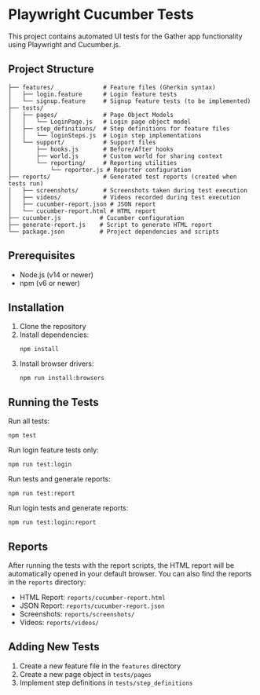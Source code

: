 # Playwright Cucumber Tests

This project contains automated UI tests for the Gather app functionality using Playwright and Cucumber.js.

## Project Structure

```
├── features/              # Feature files (Gherkin syntax)
│   ├── login.feature      # Login feature tests
│   └── signup.feature     # Signup feature tests (to be implemented)
├── tests/
│   ├── pages/             # Page Object Models
│   │   └── LoginPage.js   # Login page object model
│   ├── step_definitions/  # Step definitions for feature files
│   │   └── loginSteps.js  # Login step implementations
│   └── support/           # Support files
│       ├── hooks.js       # Before/After hooks
│       ├── world.js       # Custom world for sharing context
│       └── reporting/     # Reporting utilities
│           └── reporter.js # Reporter configuration
├── reports/               # Generated test reports (created when tests run)
│   ├── screenshots/       # Screenshots taken during test execution
│   ├── videos/            # Videos recorded during test execution
│   ├── cucumber-report.json # JSON report
│   └── cucumber-report.html # HTML report
├── cucumber.js           # Cucumber configuration
├── generate-report.js    # Script to generate HTML report
└── package.json          # Project dependencies and scripts
```

## Prerequisites

- Node.js (v14 or newer)
- npm (v6 or newer)

## Installation

1. Clone the repository
2. Install dependencies:
   ```
   npm install
   ```
3. Install browser drivers:
   ```
   npm run install:browsers
   ```

## Running the Tests

Run all tests:
```
npm test
```

Run login feature tests only:
```
npm run test:login
```

Run tests and generate reports:
```
npm run test:report
```

Run login tests and generate reports:
```
npm run test:login:report
```

## Reports

After running the tests with the report scripts, the HTML report will be automatically opened in your default browser. 
You can also find the reports in the `reports` directory:

- HTML Report: `reports/cucumber-report.html`
- JSON Report: `reports/cucumber-report.json`
- Screenshots: `reports/screenshots/`
- Videos: `reports/videos/`

## Adding New Tests

1. Create a new feature file in the `features` directory
2. Create a new page object in `tests/pages`
3. Implement step definitions in `tests/step_definitions` 